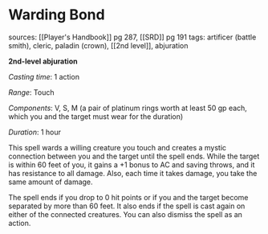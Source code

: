 # Warding Bond
sources: [[Player's Handbook]] pg 287, [[SRD]] pg 191
tags: artificer (battle smith), cleric, paladin (crown), [[2nd level]], abjuration

**2nd-level abjuration**

*Casting time*: 1 action

*Range*: Touch

*Components*: V, S, M (a pair of platinum rings worth at least 50 gp each, which you and the target must wear for the duration)

*Duration*: 1 hour

This spell wards a willing creature you touch and creates a mystic connection between you and the target until the spell ends. While the target is within 60 feet of you, it gains a +1 bonus to AC and saving throws, and it has resistance to all damage. Also, each time it takes damage, you take the same amount of damage. 

The spell ends if you drop to 0 hit points or if you and the target become separated by more than 60 feet. It also ends if the spell is cast again on either of the connected creatures. You can also dismiss the spell as an action.
